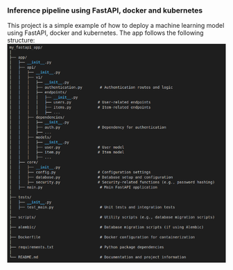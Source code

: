 ### Inference pipeline using FastAPI, docker and kubernetes

This project is a simple example of how to deploy a machine learning model using FastAPI, docker and kubernetes.
The app follows the following structure:
![Folder structure](resources/image.png)
